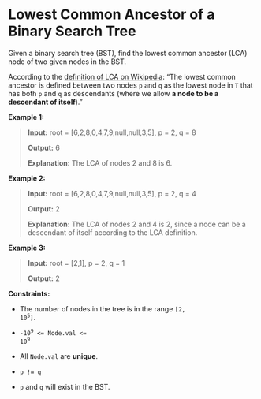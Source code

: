 # Lowest Common Ancestor of a Binary Search Tree

Given a binary search tree (BST), find the lowest common ancestor (LCA) node of two given nodes in the BST.

According to the <a href="https://en.wikipedia.org/wiki/Lowest_common_ancestor" target="_blank">definition of LCA on Wikipedia</a>: “The lowest common ancestor is defined between two nodes <code>p</code> and <code>q</code> as the lowest node in <code>T</code> that has both <code>p</code> and <code>q</code> as descendants (where we allow **a node to be a descendant of itself**).”


**Example 1:**
>
> **Input:** root = [6,2,8,0,4,7,9,null,null,3,5], p = 2, q = 8
>
> **Output:** 6
>
> **Explanation:** The LCA of nodes 2 and 8 is 6.

**Example 2:**
>
> **Input:** root = [6,2,8,0,4,7,9,null,null,3,5], p = 2, q = 4
>
> **Output:** 2
>
> **Explanation:** The LCA of nodes 2 and 4 is 2, since a node can be a descendant of itself according to the LCA definition.

**Example 3:**
>
> **Input:** root = [2,1], p = 2, q = 1
>
> **Output:** 2


**Constraints:**

- The number of nodes in the tree is in the range <code>[2, 10<sup>5</sup>]</code>.

- <code>-10<sup>9</sup> &lt;= Node.val &lt;= 10<sup>9</sup></code>

- All <code>Node.val</code> are **unique**.

- <code>p != q</code>

- <code>p</code> and <code>q</code> will exist in the BST.
